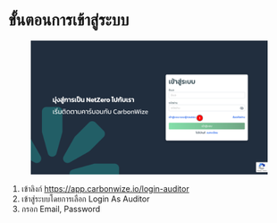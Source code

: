 # ขั้นตอนการเข้าสู่ระบบ

<figure><img src="../.gitbook/assets/image (3) (1) (1) (1) (1) (1) (1).png" alt=""><figcaption></figcaption></figure>

1. เข้าลิงก์ https://app.carbonwize.io/login-auditor
2. เข้าสู่ระบบโดยการเลือก Login As Auditor
3. กรอก Email, Password

